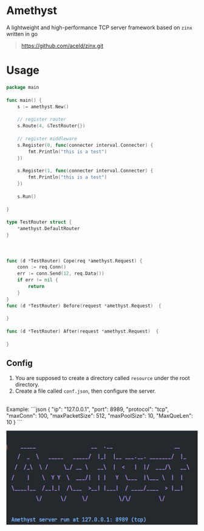 # Amethyst
A lightweight and high-performance TCP server framework based on `zinx` written in go

> https://github.com/aceld/zinx.git

# Usage
```go
package main

func main() {
	s := amethyst.New()
	
	// register router 
	s.Route(4, &TestRouter{})

	// register middleware
	s.Register(0, func(connecter interval.Connecter) {
		fmt.Println("this is a test")
	})

	s.Register(1, func(connecter interval.Connecter) {
		fmt.Println("this is a test")
	})

	s.Run()

}

type TestRouter struct {
	*amethyst.DefaultRouter
}



func (d *TestRouter) Cope(req *amethyst.Request) {
	conn := req.Conn()
	err := conn.Send(12, req.Data())
	if err != nil {
		return
	}
}
func (d *TestRouter) Before(request *amethyst.Request)  {

}

func (d *TestRouter) After(request *amethyst.Request)  {

}
```

## Config

1. You are supposed to create a directory called `resource` under the root directory.
2. Create a file called `conf.json`, then configure the server. 
<br>
    Example:
```json
{
  "ip": "127.0.0.1",
  "port": 8989,
  "protocol": "tcp",
  "maxConn": 100,
  "maxPacketSize": 512,
  "maxPoolSize": 10,
  "MaxQueLen": 10
}
```
    
![](assets/run.png)


